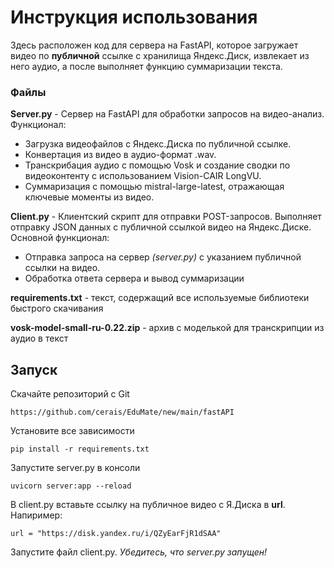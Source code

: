 #  Инструкция использования

Здесь расположен код для сервера на FastAPI, которое загружает видео по  **публичной** ссылке с хранилища Яндекс.Диск, извлекает из него аудио, а после выполняет функцию суммаризации текста.

### Файлы
**Server.py** - Сервер на FastAPI для обработки запросов на видео-анализ. Функционал:

- Загрузка видеофайлов с Яндекс.Диска по публичной ссылке.
- Конвертация из видео в аудио-формат .wav.
- Транскрибация аудио с помощью Vosk и создание сводки по видеоконтенту с использованием Vision-CAIR LongVU.
- Суммаризация с помощью mistral-large-latest, отражающая ключевые моменты из видео.

**Client.py** - Клиентский скрипт для отправки POST-запросов. Выполняет отправку JSON данных с публичной ссылкой видео на Яндекс.Диске. Основной функционал:

- Отправка запроса на сервер *(server.py)* с указанием публичной ссылки на видео.
- Обработка ответа сервера и вывод суммаризации

**requirements.txt** - текст, содержащий все используемые библиотеки быстрого скачивания

**vosk-model-small-ru-0.22.zip** - архив с моделькой для транскрипции  из аудио в текст


## Запуск

Скачайте репозиторий с Git 

`
https://github.com/cerais/EduMate/new/main/fastAPI
`

Установите все зависимости
 
``
pip install -r requirements.txt
``

Запустите server.py в консоли

``
uvicorn server:app --reload
``

В client.py вставьте ссылку на публичное видео с Я.Диска в **url**. Напиример:

`
url = "https://disk.yandex.ru/i/QZyEarFjR1dSAA"
`



Запустите файл client.py. *Убедитесь, что server.py запущен!*
